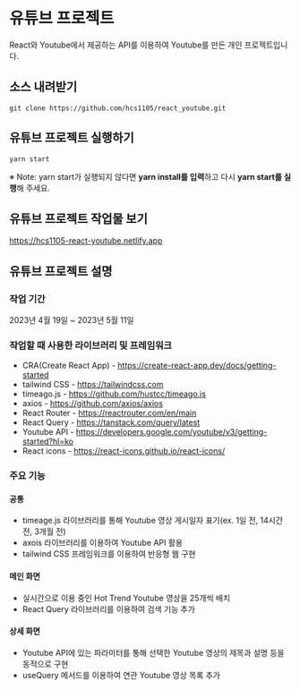 # 유튜브 프로젝트
React와 Youtube에서 제공하는 API를 이용하여 Youtube를 만든 개인 프로젝트입니다.

## 소스 내려받기
```
git clone https://github.com/hcs1105/react_youtube.git
```

## 유튜브 프로젝트 실행하기 
```
yarn start
```
※ Note: yarn start가 실행되지 않다면 **yarn install를 입력**하고 다시 **yarn start를 실행**해 주세요.

## 유튜브 프로젝트 작업물 보기 
https://hcs1105-react-youtube.netlify.app

## 유튜브 프로젝트 설명

### 작업 기간
2023년 4월 19일 ~ 2023년 5월 11일

### 작업할 때 사용한 라이브러리 및 프레임워크
* CRA(Create React App) - https://create-react-app.dev/docs/getting-started
* tailwind CSS - https://tailwindcss.com
* timeago.js - https://github.com/hustcc/timeago.js
* axios - https://github.com/axios/axios
* React Router - https://reactrouter.com/en/main
* React Query - https://tanstack.com/query/latest
* Youtube API - https://developers.google.com/youtube/v3/getting-started?hl=ko
* React icons - https://react-icons.github.io/react-icons/

### 주요 기능

#### 공통
  * timeage.js 라이브러리를 통해 Youtube 영상 게시일자 표기(ex. 1일 전, 14시간 전, 3개월 전)
  * axois 라이브러리를 이용하여 Youtube API 활용
  * tailwind CSS 프레임워크를 이용하여 반응형 웹 구현

#### 메인 화면
  * 실시간으로 이용 중인 Hot Trend Youtube 영상을 25개씩 배치
  * React Query 라이브러리를 이용하여 검색 기능 추가
  
#### 상세 화면
  * Youtube API에 있는 파라미터를 통해 선택한 Youtube 영상의 제목과 설명 등을 동적으로 구현
  * useQuery 메서드를 이용하여 연관 Youtube 영상 목록 추가
